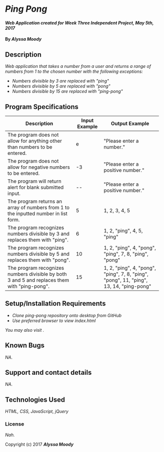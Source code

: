 # _Ping Pong_

#### _Web Application created for Week Three Independent Project, May 5th, 2017_

#### By _**Alyssa Moody**_

## Description

_Web application that takes a number from a user and returns a range of numbers from 1 to the chosen number with the following exceptions:_

* _Numbers divisible by 3 are replaced with "ping"_
* _Numbers divisible by 5 are replaced with "pong"_
* _Numbers divisible by 15 are replaced with "ping-pong"_

## Program Specifications

| Description  | Input Example | Output Example |
| ------------- | ------------- | ------------- |
| The program does not allow for anything other than numbers to be entered.  | e  | "Please enter a number."  |
| The program does not allow for negative numbers to be entered.  | -3  | "Please enter a positive number."  |
| The program will return alert for blank submitted input.  | --  | "Please enter a positive number."  |
| The program returns an array of numbers from 1 to the inputted number in list form.  | 5  | 1, 2, 3, 4, 5  |
| The program recognizes numbers divisible by 3 and replaces them with "ping".  | 6  | 1, 2, "ping", 4, 5, "ping"  |
| The program recognizes numbers divisible by 5 and replaces them with "pong".  | 10  | 1, 2, "ping", 4, "pong", "ping", 7, 8, "ping", "pong"  |
| The program recognizes numbers divisible by both 3 and 5 and replaces them with "ping-pong".  | 15  | 1, 2, "ping", 4, "pong", "ping", 7, 8, "ping", "pong", 11, "ping", 13, 14, "ping-pong"  |


## Setup/Installation Requirements

* _Clone ping-pong repository onto desktop from GitHub_
* _Use preferred browser to view index.html_

_You may also visit ._


## Known Bugs

_NA._

## Support and contact details

_NA._

## Technologies Used

_HTML, CSS, JavaScript, jQuery_

### License

*Nah.*

Copyright (c) 2017 **_Alyssa Moody_**
